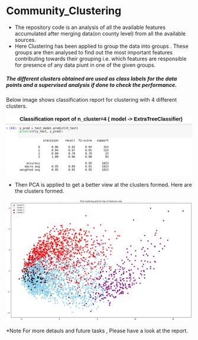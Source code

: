 # Community_Clustering

* The repository code is an analysis of all the available features accumulated after merging data(on county level) from all the available sources.
* Here Clustering has been applied to group the data into groups . These groups are then analysed to find out the most important features contributing towards their grouping  i.e. which features are responsible for presence of any data piunt in one of the given groups.

##### The different clusters obtained are used as class labels for the data points and a supervised analysis if done to check the performance. 

Below image shows classification report for clustering with 4 different clusters.

![Classification_Report](https://github.com/community-insight-impact/community_clustering/blob/main/plots/classification_report.png)

* Then PCA is applied to get a better view at the clusters formed. Here are the clusters formed.

![Clusters](https://github.com/community-insight-impact/community_clustering/blob/main/plots/PCA_clusters.png)

*Note For more detauls and future tasks , Please have a look at the report.
